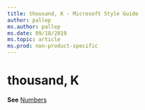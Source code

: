 ```yaml
---
title: thousand, K - Microsoft Style Guide
author: pallep
ms.author: pallep
ms.date: 09/18/2019
ms.topic: article
ms.prod: non-product-specific
---
```


# thousand, K

**See** [Numbers](~/numbers.md)
